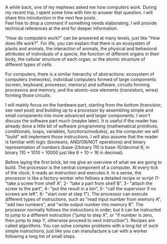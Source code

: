 A while back, one of my nephews asked me how computers work. During my recent trip, I spent some time with him to answer that question. I will share this introduction in the next few  posts.  
Feel free to drop a comment if something needs elaborating. I will provide technical references at the end for deeper information. 

"How do computers work?" can be answered at many levels, just like "How does life work?". For life, you can explain that there is an ecosystem of plants and animals, the interaction of animals, the physical and behavioral attributes of individuals of a specie, the function of different organs in their body, the cellular structure of each organ, or the atomic structure of different types of cells.

For computers, there is a similar hierarchy of abstractions: ecosystem of computers (networks), individual computers formed of large components (screen, keyboard, proceesor, memory) and software, circuits forming processors and memory, and the atomic-size elements (transistors, wires) forming those circuits.

I will mainly focus on the hardware part, starting from the bottom (transistor, see next post) and building up to a processor by assembling simple and small components into more advanced and larger components. I won't discuss the software part much (maybe later). It is useful if the reader has already done a little bit of software programming (mathematical primitives, conditionals, loops, variables, functions/modules), as the computer we will "build" will implement those instructions. 
I will also assume that the reader is familiar with logic (booleans, AND/OR/NOT operations) and binary representation of numbers (base-2/binary 110 is base-10/decimal 6; in binary 110 + 1010 = 10000 just like 6 + 10 = 16 in decimal).

Before laying the first brick, let me give an overview of what we are going to build. The processor is the central component of a computer. At every tick of the clock, it reads an instruction and executes it. In a sense, the processor is like a factory worker who follows a detailed recipe or script (1- "take a screw from shelf A", 2- "take a part from shelf B", 3- "attach the screw to the part", 4- "put the result in a bin", 5- "call the supervisor if no screws are left", 6- "start over at step 1").
The processor can execute different types of instructions, such as "read input number from memory A", "add two numbers", and "write output number into memory B". The processor normally follows the instructions in order, but it can be instructed to jump to a different instruction ("jump to step X", or "if number is zero, then jump to step  Y, otherwise proceed to next instruction"). Recipes are called algorithms. You can solve complex problems with a long list of such simple instructions, just like you can manufacture a car with a worker following a long list of small steps.

